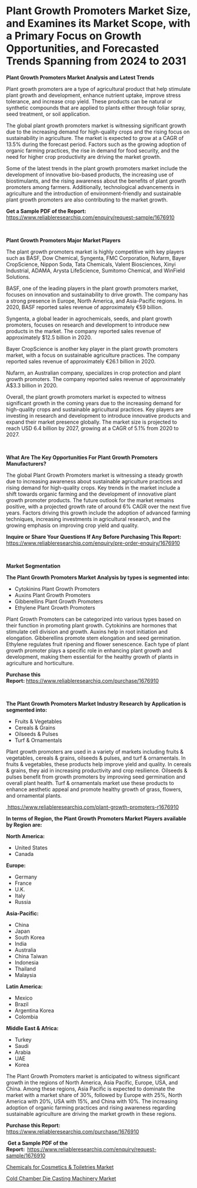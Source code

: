 <p><h1>Plant Growth Promoters Market Size, and Examines its Market Scope, with a Primary Focus on Growth Opportunities, and Forecasted Trends Spanning from 2024 to 2031</h1></p><p><strong>Plant Growth Promoters Market Analysis and Latest Trends</strong></p>
<p><p>Plant growth promoters are a type of agricultural product that help stimulate plant growth and development, enhance nutrient uptake, improve stress tolerance, and increase crop yield. These products can be natural or synthetic compounds that are applied to plants either through foliar spray, seed treatment, or soil application.</p><p>The global plant growth promoters market is witnessing significant growth due to the increasing demand for high-quality crops and the rising focus on sustainability in agriculture. The market is expected to grow at a CAGR of 13.5% during the forecast period. Factors such as the growing adoption of organic farming practices, the rise in demand for food security, and the need for higher crop productivity are driving the market growth.</p><p>Some of the latest trends in the plant growth promoters market include the development of innovative bio-based products, the increasing use of biostimulants, and the rising awareness about the benefits of plant growth promoters among farmers. Additionally, technological advancements in agriculture and the introduction of environment-friendly and sustainable plant growth promoters are also contributing to the market growth.</p></p>
<p><strong>Get a Sample PDF of the Report:&nbsp;</strong> <a href="https://www.reliableresearchiq.com/enquiry/request-sample/1676910">https://www.reliableresearchiq.com/enquiry/request-sample/1676910</a></p>
<p>&nbsp;</p>
<p><strong>Plant Growth Promoters Major Market Players</strong></p>
<p><p>The plant growth promoters market is highly competitive with key players such as BASF, Dow Chemical, Syngenta, FMC Corporation, Nufarm, Bayer CropScience, Nippon Soda, Tata Chemicals, Valent Biosciences, Xinyi Industrial, ADAMA, Arysta LifeScience, Sumitomo Chemical, and WinField Solutions. </p><p>BASF, one of the leading players in the plant growth promoters market, focuses on innovation and sustainability to drive growth. The company has a strong presence in Europe, North America, and Asia-Pacific regions. In 2020, BASF reported sales revenue of approximately €59 billion.</p><p>Syngenta, a global leader in agrochemicals, seeds, and plant growth promoters, focuses on research and development to introduce new products in the market. The company reported sales revenue of approximately $12.5 billion in 2020.</p><p>Bayer CropScience is another key player in the plant growth promoters market, with a focus on sustainable agriculture practices. The company reported sales revenue of approximately €26.1 billion in 2020.</p><p>Nufarm, an Australian company, specializes in crop protection and plant growth promoters. The company reported sales revenue of approximately A$3.3 billion in 2020.</p><p>Overall, the plant growth promoters market is expected to witness significant growth in the coming years due to the increasing demand for high-quality crops and sustainable agricultural practices. Key players are investing in research and development to introduce innovative products and expand their market presence globally. The market size is projected to reach USD 6.4 billion by 2027, growing at a CAGR of 5.1% from 2020 to 2027.</p></p>
<p>&nbsp;</p>
<p><strong>What Are The Key Opportunities For Plant Growth Promoters Manufacturers?</strong></p>
<p><p>The global Plant Growth Promoters market is witnessing a steady growth due to increasing awareness about sustainable agriculture practices and rising demand for high-quality crops. Key trends in the market include a shift towards organic farming and the development of innovative plant growth promoter products. The future outlook for the market remains positive, with a projected growth rate of around 6% CAGR over the next five years. Factors driving this growth include the adoption of advanced farming techniques, increasing investments in agricultural research, and the growing emphasis on improving crop yield and quality.</p></p>
<p><strong>Inquire or Share Your Questions If Any Before Purchasing This Report:</strong> <a href="https://www.reliableresearchiq.com/enquiry/pre-order-enquiry/1676910">https://www.reliableresearchiq.com/enquiry/pre-order-enquiry/1676910</a></p>
<p>&nbsp;</p>
<p><strong>Market Segmentation</strong></p>
<p><strong>The Plant Growth Promoters Market Analysis by types is segmented into:</strong></p>
<p><ul><li>Cytokinins Plant Growth Promoters</li><li>Auxins Plant Growth Promoters</li><li>Gibberellins Plant Growth Promoters</li><li>Ethylene Plant Growth Promoters</li></ul></p>
<p><p>Plant Growth Promoters can be categorized into various types based on their function in promoting plant growth. Cytokinins are hormones that stimulate cell division and growth. Auxins help in root initiation and elongation. Gibberellins promote stem elongation and seed germination. Ethylene regulates fruit ripening and flower senescence. Each type of plant growth promoter plays a specific role in enhancing plant growth and development, making them essential for the healthy growth of plants in agriculture and horticulture.</p></p>
<p><strong>Purchase this Report:&nbsp;</strong><a href="https://www.reliableresearchiq.com/purchase/1676910">https://www.reliableresearchiq.com/purchase/1676910</a></p>
<p>&nbsp;</p>
<p><strong>The Plant Growth Promoters Market Industry Research by Application is segmented into:</strong></p>
<p><ul><li>Fruits & Vegetables</li><li>Cereals & Grains</li><li>Oilseeds & Pulses</li><li>Turf & Ornamentals</li></ul></p>
<p><p>Plant growth promoters are used in a variety of markets including fruits & vegetables, cereals & grains, oilseeds & pulses, and turf & ornamentals. In fruits & vegetables, these products help improve yield and quality. In cereals & grains, they aid in increasing productivity and crop resilience. Oilseeds & pulses benefit from growth promoters by improving seed germination and overall plant health. Turf & ornamentals market use these products to enhance aesthetic appeal and promote healthy growth of grass, flowers, and ornamental plants.</p></p>
<p><a href="https://www.reliableresearchiq.com/plant-growth-promoters-r1676910">&nbsp;https://www.reliableresearchiq.com/plant-growth-promoters-r1676910</a></p>
<p><strong>In terms of Region, the Plant Growth Promoters Market Players available by Region are:</strong></p>
<p>
    <p> <strong> North America: </strong>
        <ul>
            <li>United States</li>
            <li>Canada</li>
        </ul>
        </p> 
    <p> <strong> Europe: </strong>
        <ul>
            <li>Germany</li>
            <li>France</li>
            <li>U.K.</li>
            <li>Italy</li>
            <li>Russia</li>
        </ul>
        </p> 
    <p> <strong> Asia-Pacific: </strong>
        <ul>
            <li>China</li>
            <li>Japan</li>
            <li>South Korea</li>
            <li>India</li>
            <li>Australia</li>
            <li>China Taiwan</li>
            <li>Indonesia</li>
            <li>Thailand</li>
            <li>Malaysia</li>
        </ul>
        </p> 
    <p> <strong> Latin America: </strong>
        <ul>
            <li>Mexico</li>
            <li>Brazil</li>
            <li>Argentina Korea</li>
            <li>Colombia</li>
        </ul>
        </p> 
    <p> <strong> Middle East & Africa: </strong>
        <ul>
            <li>Turkey</li>
            <li>Saudi</li>
            <li>Arabia</li>
            <li>UAE</li>
            <li>Korea</li>
        </ul>
    </p>
    </p>
<p><p>The Plant Growth Promoters market is anticipated to witness significant growth in the regions of North America, Asia Pacific, Europe, USA, and China. Among these regions, Asia Pacific is expected to dominate the market with a market share of 30%, followed by Europe with 25%, North America with 20%, USA with 15%, and China with 10%. The increasing adoption of organic farming practices and rising awareness regarding sustainable agriculture are driving the market growth in these regions.</p></p>
<p><strong>Purchase this Report: </strong><a href="https://www.reliableresearchiq.com/purchase/1676910">https://www.reliableresearchiq.com/purchase/1676910</a></p>
<p>&nbsp;<strong>Get a Sample PDF of the Report:&nbsp;&nbsp;</strong><a href="https://www.reliableresearchiq.com/enquiry/request-sample/1676910">https://www.reliableresearchiq.com/enquiry/request-sample/1676910</a></p>
<p><strong></strong></p>
<p><p><a href="https://issuu.com/reportprime-2/docs/chemicals-for-cosmetics-toiletries-market-size-203">Chemicals for Cosmetics & Toiletries Market</a></p><p><a href="https://github.com/zgoumtuo18/Market-Research-Report-List-1/blob/main/cold-chamber-die-casting-machinery-market.md">Cold Chamber Die Casting Machinery Market</a></p></p>
